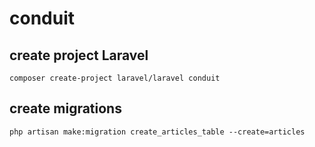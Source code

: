 # conduit
## create project Laravel
```
composer create-project laravel/laravel conduit
```
## create migrations 
```
php artisan make:migration create_articles_table --create=articles
```

